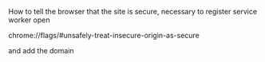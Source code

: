 How to tell the browser that the site is secure, necessary to register service worker
open  

chrome://flags/#unsafely-treat-insecure-origin-as-secure

and add the domain
